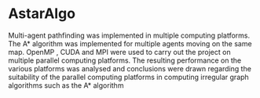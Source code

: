 AstarAlgo
=========
Multi-agent pathfinding was implemented in multiple computing platforms. The A* algorithm was implemented for multiple agents moving on the same map. OpenMP , CUDA and MPI were used to carry out the project on multiple parallel computing platforms. The resulting performance on the various platforms was analysed and conclusions were drawn regarding the suitability of the parallel computing platforms in computing irregular graph algorithms such as the A* algorithm
